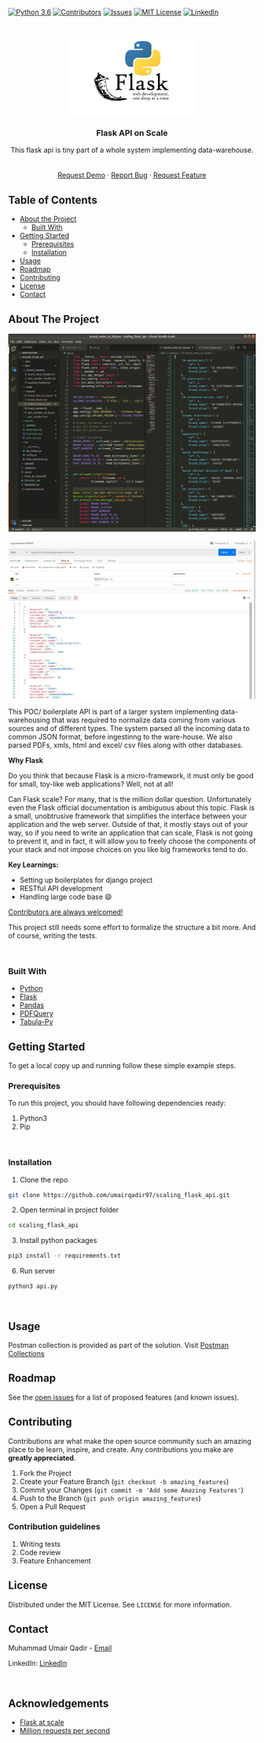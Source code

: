 [![Python 3.6](https://img.shields.io/badge/python-3.6-blue.svg)](https://www.python.org/downloads/release/python-360/)
[![Contributors][contributors-shield]][contributors-url]
[![Issues][issues-shield]][issues-url]
[![MIT License][license-shield]][license-url]
[![LinkedIn][linkedin-shield]][linkedin-url]



<!-- PROJECT LOGO -->
<br />
<p align="center">
  <a href="#">
    <img src="reports/flask-logo.png" alt="Logo" width="256" height="156">
  </a>

  <h3 align="center">Flask API on Scale</h3>

  <p align="center">
    This flask api is tiny part of a whole system implementing data-warehouse.
    <br />
    <br />
    <br />
    <a href="mailto:umairqadir97@gmail.com">Request Demo</a>
    ·
    <a href="https://github.com/umairqadir97/scaling_flask_api/issues">Report Bug</a>
    ·
    <a href="https://github.com/umairqadir97/scaling_flask_api/issues">Request Feature</a>
  </p>
</p>



<!-- TABLE OF CONTENTS -->
## Table of Contents

* [About the Project](#about-the-project)
  * [Built With](#built-with)
* [Getting Started](#getting-started)
  * [Prerequisites](#prerequisites)
  * [Installation](#installation)
* [Usage](#usage)
* [Roadmap](#roadmap)
* [Contributing](#contributing)
* [License](#license)
* [Contact](#contact)



<!-- ABOUT THE PROJECT -->
## About The Project

[![Product Name Screen Shot][product-screenshot-1]](#about-the-project)

[![Product Name Screen Shot][product-screenshot-2]](#about-the-project)

This POC/ boilerplate API is part of a larger system implementing data-warehousing that was required to normalize data coming from various sources and of different types. The system parsed all the incoming data to common JSON format, before ingestinng to the ware-house. We also parsed PDFs, xmls, html and excel/ csv files along with other databases.


**Why Flask**

Do you think that because Flask is a micro-framework, it must only be good for small, toy-like web applications? Well, not at all! 

Can Flask scale? For many, that is the million dollar question. Unfortunately even the Flask official documentation is ambiguous about this topic. Flask is a small, unobtrusive framework that simplifies the interface between your application and the web server. Outside of that, it mostly stays out of your way, so if you need to write an application that can scale, Flask is not going to prevent it, and in fact, it will allow you to freely choose the components of your stack and not impose choices on you like big frameworks tend to do.


**Key Learnings:**
* Setting up boilerplates for django project
* RESTful API development
* Handling large code base :smile:


[Contributors are always welcomed!](#contributing)

This project still needs some effort to formalize the structure a bit more. And of course, writing the tests.


<br>

### Built With

* [Python](http://python.org/)
* [Flask](https://palletsprojects.com/p/flask/)
* [Pandas](https://pandas.pydata.org/)
* [PDFQuery](https://pypi.org/project/pdfquery/)
* [Tabula-Py](https://pypi.org/project/tabula-py/)



<!-- GETTING STARTED -->
## Getting Started


To get a local copy up and running follow these simple example steps.

### Prerequisites

To run this project,  you should have following dependencies ready:

1. Python3
2. Pip


<br>

### Installation


1. Clone the repo
```sh
git clone https://github.com/umairqadir97/scaling_flask_api.git
```
2. Open terminal in project folder
```sh 
cd scaling_flask_api
```

3. Install python packages
```sh
pip3 install -r requirements.txt
```


6. Run server
```sh
python3 api.py
```

<br>

<!-- USAGE -->
## Usage

Postman collection is provided as part of the solution. 
Visit <a href="https://github.com/umairqadir97/scaling_flask_api/tree/master/postman-collections">Postman Collections</a>

<!-- ROADMAP -->
## Roadmap

See the [open issues](https://github.com/umairqadir97/scaling_flask_api/issues) for a list of proposed features (and known issues).



<!-- CONTRIBUTING -->
## Contributing

Contributions are what make the open source community such an amazing place to be learn, inspire, and create. Any contributions you make are **greatly appreciated**.

1. Fork the Project
2. Create your Feature Branch (`git checkout -b amazing_features`)
3. Commit your Changes (`git commit -m 'Add some Amazing Features'`)
4. Push to the Branch (`git push origin amazing_features`)
5. Open a Pull Request


### Contribution guidelines
1. Writing tests
2. Code review
3. Feature Enhancement

<!-- LICENSE -->
## License

Distributed under the MIT License. See `LICENSE` for more information.



<!-- CONTACT -->
## Contact

Muhammad Umair Qadir - [Email](umairqadir97@gmail.com)

LinkedIn: [LinkedIn](https://linkedin.com/in/umairqadir)


<br>

<!-- ACKNOWLEDGEMENTS -->
## Acknowledgements
* [Flask at scale](https://blog.miguelgrinberg.com/post/flask-at-scale-tutorial-at-pycon-2016-in-portland)
* [Million requests per second](https://www.freecodecamp.org/news/million-requests-per-second-with-python-95c137af319/)




<!-- MARKDOWN LINKS & IMAGES -->

<!-- Contributors -->
[contributors-shield]: https://img.shields.io/github/contributors/othneildrew/Best-README-Template.svg?style=flat-square
[contributors-url]: https://github.com/umairqadir97/learning-management-system/graphs/contributors

<!-- Issues -->
[issues-shield]: https://img.shields.io/github/issues/othneildrew/Best-README-Template.svg?style=flat-square
[issues-url]: https://github.com/umairqadir97/scaling_flask_api/issues

<!-- Lisence -->
[license-shield]: https://img.shields.io/github/license/othneildrew/Best-README-Template.svg?style=flat-square
[license-url]: https://github.com/umairqadir97/learning-management-system/blob/master/LICENSE.txt

<!-- LinkedIn -->
[linkedin-shield]: https://img.shields.io/badge/-LinkedIn-black.svg?style=flat-square&logo=linkedin&colorB=555
[linkedin-url]: https://linkedin.com/in/umairqadir

<!-- Product Screenshot -->
[product-screenshot-1]: reports/about-api.png
[product-screenshot-2]: reports/post_api.png
